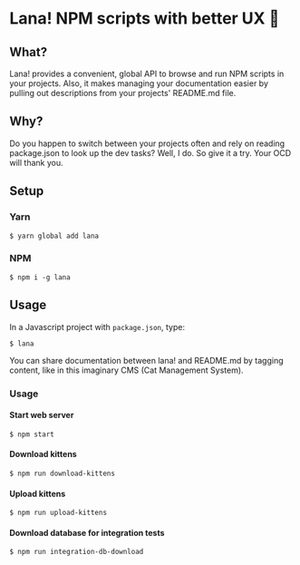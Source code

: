 # Lana! NPM scripts with better UX 🌈

## What?

Lana! provides a convenient, global API to browse and run NPM scripts in your projects.
Also, it makes managing your documentation easier by pulling out descriptions from your projects' README.md file.

## Why?

Do you happen to switch between your projects often and rely on reading package.json to look up the dev tasks? 
Well, I do. So give it a try. Your OCD will thank you.

## Setup

### Yarn
    $ yarn global add lana

### NPM
    $ npm i -g lana

## Usage

In a Javascript project with `package.json`, type:

    $ lana

You can share documentation between lana! and README.md by tagging content, like in this imaginary CMS (Cat Management System).

### Usage

<!--lana: start-->
#### Start web server
    $ npm start

<!--lana: download kittens-->
#### Download kittens
    $ npm run download-kittens

<!--lana: upload-kittens-->
#### Upload kittens
    $ npm run upload-kittens

<!--lana: integration-db-download-->
#### Download database for integration tests
    $ npm run integration-db-download


